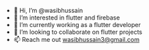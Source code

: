 - 👋 Hi, I’m @wasibhussain
- 👀 I’m interested in flutter and firebase
- 🌱 I’m currently working as a flutter developer
- 💞️ I’m looking to collaborate on flutter projects
- 📫 Reach me out wasibhussain3@gmail.com

<!---
wasibhussain/wasibhussain is a ✨ special ✨ repository because its `README.md` (this file) appears on your GitHub profile.
You can click the Preview link to take a look at your changes.
--->
